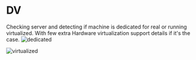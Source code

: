 # DV
Checking server and detecting if machine is dedicated for real or running virtualized.
With few extra Hardware virtualization support details if it's the case.
![dedicated](https://github.com/cartierpaul/DV/assets/140940449/773db16c-3530-44bf-8ee5-4703dc4aec53)


![virtualized](https://github.com/cartierpaul/DV/assets/140940449/9797e688-8886-487d-a11d-885db1d80b3e)
